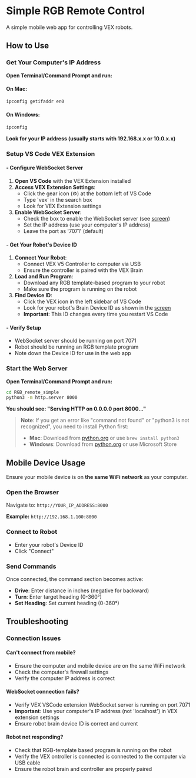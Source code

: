# Simple RGB Remote Control

A simple mobile web app for controlling VEX robots.

## How to Use

### Get Your Computer's IP Address

**Open Terminal/Command Prompt and run:**

#### On Mac:
```bash
ipconfig getifaddr en0
```

#### On Windows:
```cmd
ipconfig
```

**Look for your IP address (usually starts with 192.168.x.x or 10.0.x.x)**

### Setup VS Code VEX Extension

#### - Configure WebSocket Server
1. **Open VS Code** with the VEX Extension installed
2. **Access VEX Extension Settings**:
   - Click the gear icon (⚙️) at the bottom left of VS Code
   - Type 'vex' in the search box
   - Look for VEX Extension settings
3. **Enable WebSocket Server**:
   - Check the box to enable the WebSocket server (see [screen](vex-vscode-settings.png))
   - Set the IP address (use your computer's IP address)
   - Leave the port as '7071' (default)

#### - Get Your Robot's Device ID
1. **Connect Your Robot**:
   - Connect VEX V5 Controller to computer via USB
   - Ensure the controller is paired with the VEX Brain
2. **Load and Run Program**:
   - Download any RGB template-based program to your robot
   - Make sure the program is running on the robot
3. **Find Device ID**:
   - Click the VEX icon in the left sidebar of VS Code
   - Look for your robot's Brain Device ID as shown in the [screen](device-id.png)
   - **Important**: This ID changes every time you restart VS Code

#### - Verify Setup
- WebSocket server should be running on port 7071
- Robot should be running an RGB template program
- Note down the Device ID for use in the web app

### Start the Web Server

**Open Terminal/Command Prompt and run:**

```bash
cd RGB_remote_simple
python3 -m http.server 8000
```

**You should see: "Serving HTTP on 0.0.0.0 port 8000..."**

> **Note**: If you get an error like "command not found" or "python3 is not recognized", you need to install Python first:
> - **Mac**: Download from [python.org](https://python.org) or use `brew install python3`
> - **Windows**: Download from [python.org](https://python.org) or use Microsoft Store

## Mobile Device Usage
Ensure your mobile device is on **the same WiFi network** as your computer.


### Open the Browser
Navigate to: `http://YOUR_IP_ADDRESS:8000`

**Example:** `http://192.168.1.100:8000`

### Connect to Robot

-  Enter your robot's Device ID
-  Click "Connect"

### Send Commands

Once connected, the command section becomes active:

- **Drive**: Enter distance in inches (negative for backward)
- **Turn**: Enter target heading (0-360°)
- **Set Heading**: Set current heading (0-360°)


## Troubleshooting

### Connection Issues

#### **Can't connect from mobile?**
- Ensure the computer and mobile device are on the same WiFi network
- Check the computer's firewall settings
- Verify the computer IP address is correct

#### **WebSocket connection fails?**
- Verify VEX VSCode extension WebSocket server is running on port 7071
- **Important**: Use your computer's IP address (not 'localhost') in VEX extension settings
- Ensure robot brain device ID is correct and current

#### **Robot not responding?**
- Check that RGB-template based program is running on the robot
- Verify the VEX ontroller is connected is connected to the computer via USB cable
- Ensure the robot brain and controller are properly paired